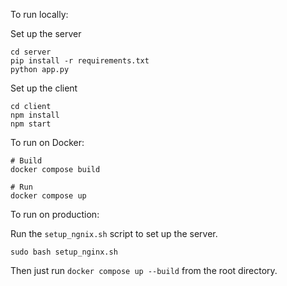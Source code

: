 To run locally:

Set up the server

```angular2html
cd server
pip install -r requirements.txt
python app.py
```

Set up the client

```angular2html
cd client
npm install
npm start
```

To run on Docker:

```angular2html
# Build
docker compose build

# Run
docker compose up
```


To run on production:

Run the `setup_ngnix.sh` script to set up the server.

```angular2html
sudo bash setup_nginx.sh
```

Then just run `docker compose up --build` from the root directory. 